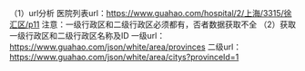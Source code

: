 （1）url分析
医院列表url：https://www.guahao.com/hospital/2/上海/3315/徐汇区/p11
注意：一级行政区和二级行政区必须都有，否者数据获取不全
（2）获取一级行政区和二级行政区名称及ID
一级url：https://www.guahao.com/json/white/area/provinces
二级url：https://www.guahao.com/json/white/area/citys?provinceId=1
